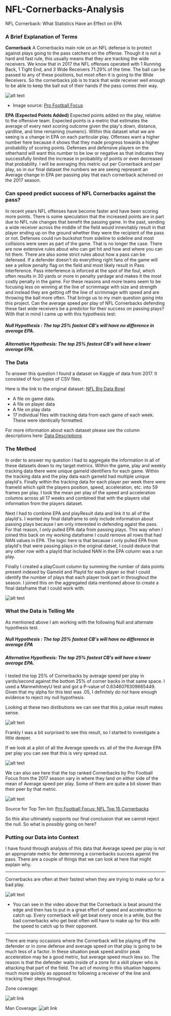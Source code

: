 # NFL-Cornerbacks-Analysis
NFL Cornerback: What Statistics Have an Effect on EPA


### A Brief Explanation of Terms

**Cornerback**
A Cornerbacks main role on an NFL defense is to protect against plays going to the pass catchers on the offense. Though it is not a hard and fast rule, this usually means that they are tracking the wide receivers. We know that in 2017 the NFL offenses operated with 1 Running Back, 1 Tight End, and 3 Wide Receivers 71.29% of the time. The ball can be passed to any of these positions, but most often it is going to the Wide Receivers. So the cornerbacks job is to track that wide receiver well enough to be able to keep the ball out of their hands if the pass comes their way. 

![alt text](https://github.com/scottwilliamhines/NFL-Cornerbacks-Analysis/blob/main/img/Cornerback%20example.gif)
- Image source: [Pro Football Focus](https://www.pff.com/news/nfl-highest-graded-man-coverage-cornerbacks-in-2019-marcus-peters-and-marlon-humphrey-baltimore-ravens)


**EPA (Expected Points Added)**
Expected points added on the play, relative to the offensive team. Expected points is a metric that estimates the average of every next scoring outcome given the play's down, distance, yardline, and time remaining (numeric). Within this dataset what we are seeing is a change in EPA on each particular play. Offenses want a higher number here because it shows that they made progress towards a higher probability of scoring points. Defenses and defensive players on the otherhand will want this number to be low or negative as that indicates they successfully limited the increase in probability of points or even decreased that probability. I will be averaging this metric out per Cornerback and per play, so in our final dataset the numbers we are seeing represent an Average change in EPA per passing play that each cornerback acheived on the 2017 season. 

### Can speed predict success of NFL Cornerbacks against the pass?
In recent years NFL offenses have become faster and have been scoring more points. There is some speculation that the increased points are in part due to NFL rule changes that benefit the passing game. In the past, sending a wide receiver across the middle of the field would innevitably result in that player ending up on the ground whether they were the recipient of the pass or not. Defenses could run buckshot from sideline to sideline and most collisions were seen as part of the game. That is no longer the case. There are now extensive rules about who can get hit and how and where you can hit them. There are also some strict rules about how a pass can be defensed. If a defender doesn't do everything right fans of the game will see a yellow penalty flag on the field and most likely result in Pass Interference. Pass interference is inforced at the spot of the foul, which often results in 30 yards or more in penalty yardage and makes it the most costly penalty in the game.  For these reasons and more teams seem to be focusing less on winning at the line of scrimmage with size and strength and instead they are getting off the line of scrimmage with speed and are throwing the ball more often. That brings us to my main question going into this project. Can the average speed per play of NFL Cornerbacks defending these fast wide receivers be a predictor for their success on passing plays? With that in mind I came up with this hypothesis test:

##### Null Hypothesis : The top 25% fastest CB's will have no difference in average EPA. 
##### Alternative Hypothesis: The top 25% fastest CB's will have a lower average EPA. 


### The Data
To answer this question I found a dataset on Kaggle of data from 2017. It consisted of four types of CSV files.

Here is the link to the original dataset: [NFL Big Data Bowl](https://www.kaggle.com/c/nfl-big-data-bowl-2021/notebooks)

- A file on game data.
- A file on player data
- A file on play data
- 17 individual files with tracking data from each game of each week. These were identically formatted.

For more information about each dataset please see the column descriptions here: [Data Descriptions](https://github.com/scottwilliamhines/NFL-Cornerbacks-Analysis/blob/main/notebooks/Data%20Descriptions.ipynb)

### The Method

In order to answer my question I had to aggregate the information in all of these datasets down to my target metrics. Within the game, play and weekly tracking data there were unique gameId identifiers for each game. Within the tracking data and the play data each gameId had multiple unique playId's. Finally within the tracking data for each player per week there were frameId which split the players position, speed, acceleration, etc. into 59 frames per play. I took the mean per play of the speed and acceleration columns across all 17 weeks and combined that with the players vital information from the players dataset.

Next I had to combine EPA and playResult data and link it to all of the playId's. I wanted my final dataframe to only include information about passing plays because I am only interested in defending agaist the pass. For that reason, I only pulled EPA data from passing plays. This way when I joined this back on my working dataframe I could remove all rows that had NAN values in EPA. The logic here is that because I only pulled EPA from playId's that were passing plays in the original datset, I could deduce that any other row  with a playId that included NAN in the EPA column was a run play. 

Finally I created a playCount column by summing the number of data points present indexed by GameId and PlayId for each player so that I could identify the number of plays that each player took part in throughout the season. I joined this on the aggregated data mentioned above to create a final dataframe that I could work with.

![alt text](https://github.com/scottwilliamhines/NFL-Cornerbacks-Analysis/blob/main/img/FInal%20Cornerback%20DataFrame%20example.png)

### What the Data is Telling Me

As mentioned above I am working with the following Null and alternate hypothesis test.

##### Null Hypothesis : The top 25% fastest CB's will have no difference in average EPA
##### Alternative Hypothesis: The top 25% fastest CB's will have a lower average EPA. 

I tested the top 25% of Cornerbacks by average speed per play in yards/second against the bottom 25% of corner backs in that same space. I used a MannwhitneyU test and got a P-value of 0.8346076309665449. Given that my alpha for this test was .05, I definitely do not have enough evidence to reject my null hypothesis.

Looking at these two distibutions we can see that this p_value result makes sense.

![alt text](https://github.com/scottwilliamhines/NFL-Cornerbacks-Analysis/blob/main/img/Distribution%20of%20Average%20EPA:%20Cornerbacks.png)

Frankly I was a bit surprised to see this result, so I started to investigate a little deeper. 

If we look at a plot of all the Average speeds vs. all of the the Average EPA per play you can see that this is very spread out. 

![alt text](https://github.com/scottwilliamhines/NFL-Cornerbacks-Analysis/blob/main/img/Corner%20Back%20Average%20Speed%20Vs.%20Average%20EPA.png)

We can also see here that the top ranked Cornerbacks by Pro Football Focus from the 2017 season vary in where they land on either side of the mean of Average speed per play. Some of them are quite a bit slower than their peer by that metric. 

![alt text](https://github.com/scottwilliamhines/NFL-Cornerbacks-Analysis/blob/main/img/Top%20CB%20Against%20the%20Average%20Speed.png)

Source for Top Ten list: [Pro Football Focus: NFL Top 15 Cornerbacks](https://www.pff.com/news/pro-hayward-ramsey-headline-the-nfls-top-cornerbacks-heading-into-2018)

So this also ultimately supports our final conclusion that we cannot reject the null. So what is possibly going on here?

### Putting our Data into Context

I have found through analysis of this data that Average speed per play is not an appropriate metric for determining a cornerbacks success against the pass. There are a couple of things that we can look at here that might explain why. 

---

Cornerbacks are often at their fastest when they are trying to make up for a bad play. 

![alt text](https://github.com/scottwilliamhines/NFL-Cornerbacks-Analysis/blob/main/img/Corner%20back%20is%20beat.gif)

- You can see in the video above that the Cornerback is beat around the edge and then has to put in a great effort of speed and accelerattion to catch up. Every cornerback will get beat every once in a while, but the bad cornerbacks who get beat often will have to make up for this with the speed to catch up to their opponent.

---

There are many occasions where the Cornerback will be playing off the defender or in zone defense and average speed on that play is going to be much less of a factor. In these situation peak speed and/or peak acceleration may be a good metric, but average speed much less so. The reason is that the defender waits inside of a zone for a skill player who is attacking that part of the field. The act of moving in this situation happens much more quickly as opposed to following a receiver of the line and tracking their steps throughout. 

Zone coverage:

![alt link](https://github.com/scottwilliamhines/NFL-Cornerbacks-Analysis/blob/main/img/Zone%20Defense.gif)

Man Coverage:
![alt link](https://github.com/scottwilliamhines/NFL-Cornerbacks-Analysis/blob/main/img/Man%20coverage.gif)




